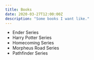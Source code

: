 ```yaml
---
title: Books
date: 2020-03-27T12:00:00Z
description: "Some books I want like."
---
```


- Ender Series
- Harry Potter Series
- Homecoming Series
- Morpheus Road Series
- Pathfinder Series
